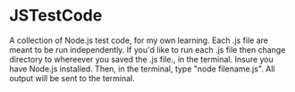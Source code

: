 # JSTestCode
A collection of Node.js test code, for my own learning. Each .js file are meant to be run independently. If you'd like to run each .js file then change directory to whereever you saved the .js file., in the terminal. Insure you have Node.js installed. Then, in the terminal, type "node filename.js". All output will be sent to the terminal. 
